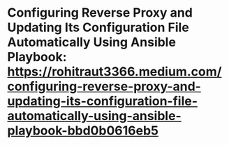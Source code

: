 # Configuring Reverse Proxy and Updating Its Configuration File Automatically Using Ansible Playbook: https://rohitraut3366.medium.com/configuring-reverse-proxy-and-updating-its-configuration-file-automatically-using-ansible-playbook-bbd0b0616eb5
